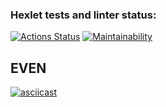 ### Hexlet tests and linter status:
[![Actions Status](https://github.com/Ahiru78/java-project-61/actions/workflows/hexlet-check.yml/badge.svg)](https://github.com/Ahiru78/java-project-61/actions) 
[![Maintainability](https://api.codeclimate.com/v1/badges/72badab0a546e10f764f/maintainability)](https://codeclimate.com/github/Ahiru78/java-project-61/maintainability)
## EVEN
[![asciicast](https://asciinema.org/a/qjDsyxMGnHNvgIAPpXM76Tybz.svg)](https://asciinema.org/a/qjDsyxMGnHNvgIAPpXM76Tybz)
